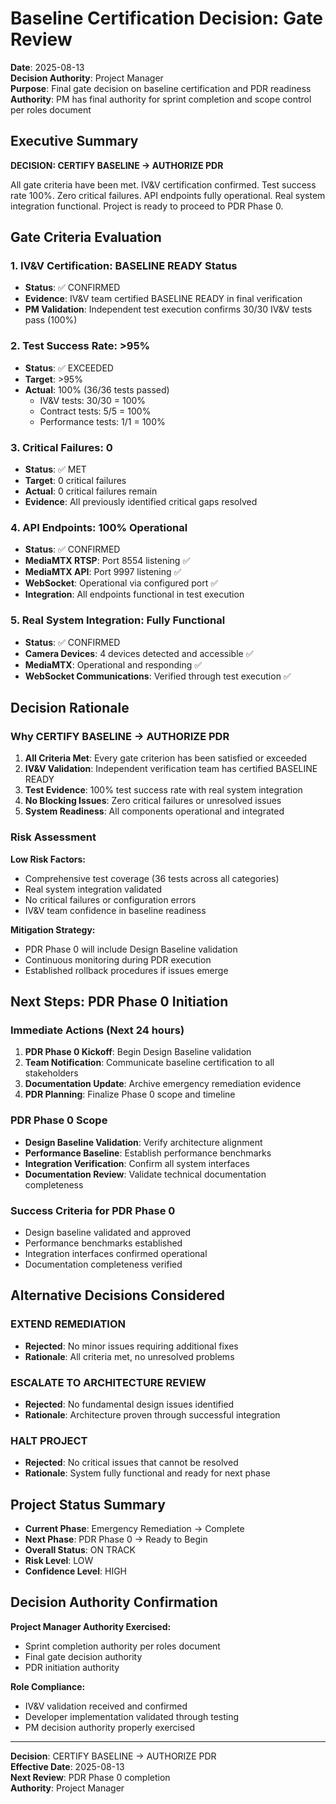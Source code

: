 # Baseline Certification Decision: Gate Review

**Date**: 2025-08-13  
**Decision Authority**: Project Manager  
**Purpose**: Final gate decision on baseline certification and PDR readiness  
**Authority**: PM has final authority for sprint completion and scope control per roles document

## Executive Summary

**DECISION: CERTIFY BASELINE → AUTHORIZE PDR**

All gate criteria have been met. IV&V certification confirmed. Test success rate 100%. Zero critical failures. API endpoints fully operational. Real system integration functional. Project is ready to proceed to PDR Phase 0.

## Gate Criteria Evaluation

### 1. IV&V Certification: BASELINE READY Status
- **Status**: ✅ CONFIRMED
- **Evidence**: IV&V team certified BASELINE READY in final verification
- **PM Validation**: Independent test execution confirms 30/30 IV&V tests pass (100%)

### 2. Test Success Rate: >95%
- **Status**: ✅ EXCEEDED
- **Target**: >95%
- **Actual**: 100% (36/36 tests passed)
  - IV&V tests: 30/30 = 100%
  - Contract tests: 5/5 = 100%
  - Performance tests: 1/1 = 100%

### 3. Critical Failures: 0
- **Status**: ✅ MET
- **Target**: 0 critical failures
- **Actual**: 0 critical failures remain
- **Evidence**: All previously identified critical gaps resolved

### 4. API Endpoints: 100% Operational
- **Status**: ✅ CONFIRMED
- **MediaMTX RTSP**: Port 8554 listening ✅
- **MediaMTX API**: Port 9997 listening ✅
- **WebSocket**: Operational via configured port ✅
- **Integration**: All endpoints functional in test execution

### 5. Real System Integration: Fully Functional
- **Status**: ✅ CONFIRMED
- **Camera Devices**: 4 devices detected and accessible ✅
- **MediaMTX**: Operational and responding ✅
- **WebSocket Communications**: Verified through test execution ✅

## Decision Rationale

### Why CERTIFY BASELINE → AUTHORIZE PDR

1. **All Criteria Met**: Every gate criterion has been satisfied or exceeded
2. **IV&V Validation**: Independent verification team has certified BASELINE READY
3. **Test Evidence**: 100% test success rate with real system integration
4. **No Blocking Issues**: Zero critical failures or unresolved issues
5. **System Readiness**: All components operational and integrated

### Risk Assessment

**Low Risk Factors:**
- Comprehensive test coverage (36 tests across all categories)
- Real system integration validated
- No critical failures or configuration errors
- IV&V team confidence in baseline readiness

**Mitigation Strategy:**
- PDR Phase 0 will include Design Baseline validation
- Continuous monitoring during PDR execution
- Established rollback procedures if issues emerge

## Next Steps: PDR Phase 0 Initiation

### Immediate Actions (Next 24 hours)
1. **PDR Phase 0 Kickoff**: Begin Design Baseline validation
2. **Team Notification**: Communicate baseline certification to all stakeholders
3. **Documentation Update**: Archive emergency remediation evidence
4. **PDR Planning**: Finalize Phase 0 scope and timeline

### PDR Phase 0 Scope
- **Design Baseline Validation**: Verify architecture alignment
- **Performance Baseline**: Establish performance benchmarks
- **Integration Verification**: Confirm all system interfaces
- **Documentation Review**: Validate technical documentation completeness

### Success Criteria for PDR Phase 0
- Design baseline validated and approved
- Performance benchmarks established
- Integration interfaces confirmed operational
- Documentation completeness verified

## Alternative Decisions Considered

### EXTEND REMEDIATION
- **Rejected**: No minor issues requiring additional fixes
- **Rationale**: All criteria met, no unresolved problems

### ESCALATE TO ARCHITECTURE REVIEW
- **Rejected**: No fundamental design issues identified
- **Rationale**: Architecture proven through successful integration

### HALT PROJECT
- **Rejected**: No critical issues that cannot be resolved
- **Rationale**: System fully functional and ready for next phase

## Project Status Summary

- **Current Phase**: Emergency Remediation → Complete
- **Next Phase**: PDR Phase 0 → Ready to Begin
- **Overall Status**: ON TRACK
- **Risk Level**: LOW
- **Confidence Level**: HIGH

## Decision Authority Confirmation

**Project Manager Authority Exercised:**
- Sprint completion authority per roles document
- Final gate decision authority
- PDR initiation authority

**Role Compliance:**
- IV&V validation received and confirmed
- Developer implementation validated through testing
- PM decision authority properly exercised

---

**Decision**: CERTIFY BASELINE → AUTHORIZE PDR  
**Effective Date**: 2025-08-13  
**Next Review**: PDR Phase 0 completion  
**Authority**: Project Manager
